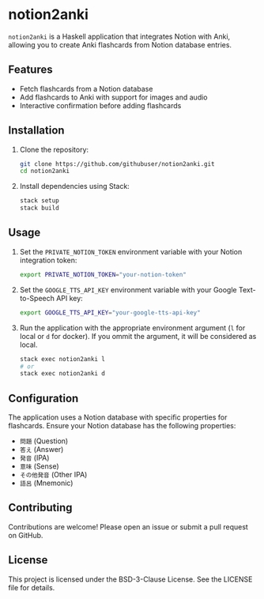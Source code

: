 # notion2anki

`notion2anki` is a Haskell application that integrates Notion with Anki, allowing you to create Anki flashcards from Notion database entries.

## Features

- Fetch flashcards from a Notion database
- Add flashcards to Anki with support for images and audio
- Interactive confirmation before adding flashcards

## Installation

1. Clone the repository:
    ```sh
    git clone https://github.com/githubuser/notion2anki.git
    cd notion2anki
    ```

2. Install dependencies using Stack:
    ```sh
    stack setup
    stack build
    ```

## Usage

1. Set the `PRIVATE_NOTION_TOKEN` environment variable with your Notion integration token:
    
    ```sh
    export PRIVATE_NOTION_TOKEN="your-notion-token"
    ```

2. Set the `GOOGLE_TTS_API_KEY` environment variable with your Google Text-to-Speech API key:
    
    ```sh
    export GOOGLE_TTS_API_KEY="your-google-tts-api-key"
    ```

3. Run the application with the appropriate environment argument (`l` for local or `d` for docker). If you ommit the argument, it will be considered as local.
    ```sh
    stack exec notion2anki l
    # or
    stack exec notion2anki d
    ```

## Configuration

The application uses a Notion database with specific properties for flashcards. Ensure your Notion database has the following properties:
- `問題` (Question)
- `答え` (Answer)
- `発音` (IPA)
- `意味` (Sense)
- `その他発音` (Other IPA)
- `語呂` (Mnemonic)

## Contributing

Contributions are welcome! Please open an issue or submit a pull request on GitHub.

## License

This project is licensed under the BSD-3-Clause License. See the LICENSE file for details.